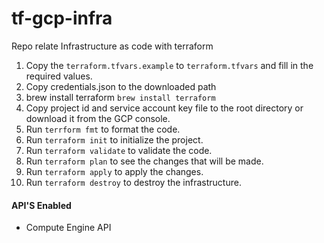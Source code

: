 # tf-gcp-infra
Repo relate Infrastructure as code with terraform 

1. Copy the `terraform.tfvars.example` to `terraform.tfvars` and fill in the required values.
2. Copy credentials.json to the downloaded path
3. brew install terraform `brew install terraform`
4. Copy project id and service account key file to the root directory or download it from the GCP console.
5. Run `terrform fmt` to format the code.
6. Run `terraform init` to initialize the project.
7. Run `terraform validate` to validate the code.
8. Run `terraform plan` to see the changes that will be made.
9. Run `terraform apply` to apply the changes.
10. Run `terraform destroy` to destroy the infrastructure.



#### API'S Enabled 
- Compute Engine API
